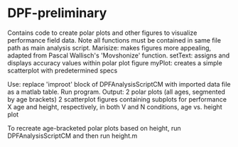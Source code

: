 # DPF-preliminary
Contains code to create polar plots and other figures to visualize performance field data. 
Note all functions must be contained in same file path as main analysis script. 
Marisize: makes figures more appealing, adapted from Pascal Wallisch's 'Movshonize' function. 
setText: assigns and displays accuracy values within polar plot figure 
myPlot: creates a simple scatterplot with predetermined specs

Use: replace 'improot' block of DPFAnalysisScriptCM with imported data file as a matlab table. Run program.
Output: 2 polar plots (all ages, segmented by age brackets) 2 scatterplot figures containing subplots for performance X age and height, respectively, in both V and N conditions, age vs. height plot

To recreate age-bracketed polar plots based on height, run DPFAnalysisScriptCM and then run height.m

